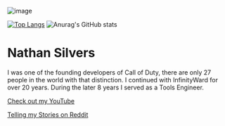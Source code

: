 ![image](https://github.com/user-attachments/assets/b357c901-2665-4069-992d-29dce5a06518)

[![Top Langs](https://github-readme-stats.vercel.app/api/top-langs/?username=natestah&layout=compact&langs_count=8&theme=dark)](https://github.com/anuraghazra/github-readme-stats) ![Anurag's GitHub stats](https://github-readme-stats.vercel.app/api?username=natestah&show_icons=true&theme=dark)
# Nathan Silvers

I was one of the founding developers of Call of Duty, there are only 27 people in the world with that distinction.  I continued with InfinityWard for over 20 years. During the later 8 years I served as a Tools Engineer.


[Check out my YouTube](https://youtube.com/@natestahsspace?si=zi2437U5OaE3S0g5)

[Telling my Stories on Reddit](https://www.reddit.com/u/Front-Independence40/s/yR3KuUKSiA)

<!--

**Natestah/Natestah** is a ✨ _special_ ✨ repository because its `README.md` (this file) appears on your GitHub profile.

Here are some ideas to get you started:

- 🔭 I’m currently working on ...
- 🌱 I’m currently learning ...
- 👯 I’m looking to collaborate on ...
- 🤔 I’m looking for help with ...
- 💬 Ask me about ...
- 📫 How to reach me: ...
- 😄 Pronouns: ...
- ⚡ Fun fact: ...
-->

